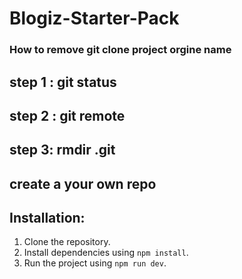 # Blogiz-Starter-Pack


### How to remove git clone project orgine name 
## step 1 : git status 
## step 2 : git remote 
## step 3:  rmdir .git
## create a your own repo 


## Installation:

1. Clone the repository.
2. Install dependencies using `npm install`.
3. Run the project using `npm run dev`.
